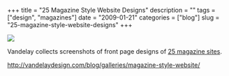 +++
title = "25 Magazine Style Website Designs"
description = ""
tags = ["design", "magazines"]
date = "2009-01-21"
categories = ["blog"]
slug = "25-magazine-style-website-designs"
+++



  <div class="notebook-screenshot"><a href="http://vandelaydesign.com/blog/galleries/magazine-style-website/"><img src="//media.konigi.com/bluga/wt49777cee9b43a.jpg"/></a></div><p>Vandelay collects screenshots of front page designs of <a href="http://vandelaydesign.com/blog/galleries/magazine-style-website/">25 magazine sites</a>.  </p>
    
  <a href="http://vandelaydesign.com/blog/galleries/magazine-style-website/">http://vandelaydesign.com/blog/galleries/magazine-style-website/</a>
